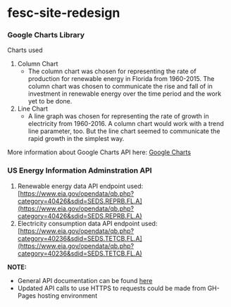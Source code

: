 # **fesc-site-redesign**

### Google Charts Library
Charts used
1. Column Chart
    * The column chart was chosen for representing the rate of production for renewable energy in Florida from 1960-2015. The column chart was chosen to communicate the rise and fall of in investment in renewable energy over the time period and the work yet to be done.
1. Line Chart
    * A line graph was chosen for representing the rate of growth in electricity from 1960-2016. A column chart would work with a trend line parameter, too. But the line chart seemed to communicate the rapid growth in the simplest way.

More information about Google Charts API here: [Google Charts](https://developers.google.com/chart/)


### US Energy Information Adminstration API
1. Renewable energy data API endpoint used: [https://www.eia.gov/opendata/qb.php?category=40426&sdid=SEDS.REPRB.FL.A](https://www.eia.gov/opendata/qb.php?category=40426&sdid=SEDS.REPRB.FL.A)
1. Electricity consumption data API endpoint used: [https://www.eia.gov/opendata/qb.php?category=40236&sdid=SEDS.TETCB.FL.A](https://www.eia.gov/opendata/qb.php?category=40236&sdid=SEDS.TETCB.FL.A)

**NOTE:** 
* General API documentation can be found [here](https://www.eia.gov/opendata/commands.php)
* Updated API calls to use HTTPS to requests could be made from GH-Pages hosting environment